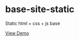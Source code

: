 # base-site-static
Static html + css + js base

<a href="https://cagonzales.github.io/base-site-static/"> View Demo</a>
